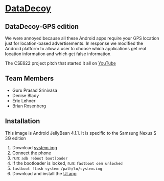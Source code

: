 [DataDecoy](http://bjr24.github.com/DataDecoy/)
=========

DataDecoy-GPS edition
---------

We were annoyed because all these Android apps require your GPS location just for location-based advertisements.
In response we modified the Android platform to allow a user to choose which applications get real location information and which get false information.

The CSE622 project pitch that started it all on [YouTube](https://www.youtube.com/watch?v=Ox1YeVRTVaQ)

Team Members
---------
* Guru Prasad Srinivasa
* Denise Blady
* Eric Lehner
* Brian Rosenberg

Installation
---------
This image is Android JellyBean 4.1.1. It is specific to the Samsung Nexus S 3G edition

1. Download [system.img](https://github.com/downloads/bjr24/DataDecoy/system.img)
2. Connect the phone
3. run: `adb reboot bootloader`
4. If the bootloader is locked, run: `fastboot oem unlocked`
5. `fastboot flash system /path/to/system.img`
6. Download and install the [UI app](https://github.com/downloads/bjr24/DataDecoy/Data%20Decoy.apk)

